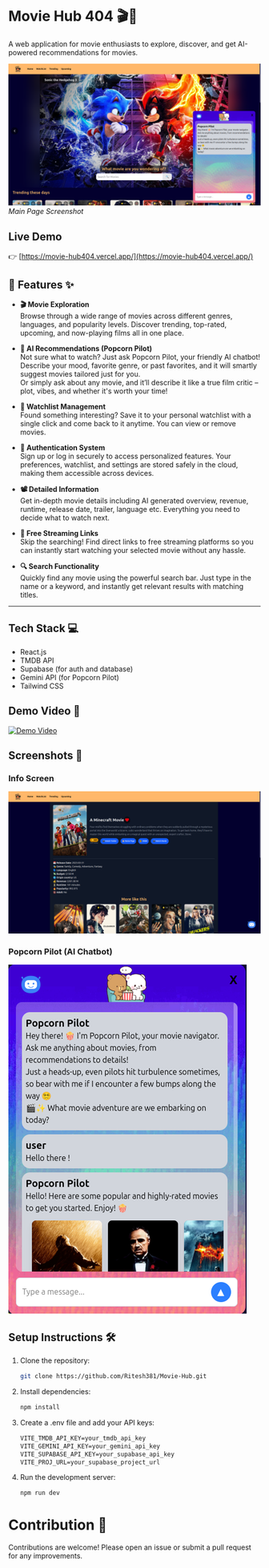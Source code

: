 # Movie Hub 404 🎬🍿

A web application for movie enthusiasts to explore, discover, and get AI-powered recommendations for movies.

![Main Page](./src/assets/ReadmeImages/image.png)
_Main Page Screenshot_

## Live Demo

👉 [https://movie-hub404.vercel.app/](https://movie-hub404.vercel.app/)

## 🚀 Features ✨

- **🎬 Movie Exploration**  
  Browse through a wide range of movies across different genres, languages, and popularity levels. Discover trending, top-rated, upcoming, and now-playing films all in one place.

- **🤖 AI Recommendations (Popcorn Pilot)**  
  Not sure what to watch? Just ask Popcorn Pilot, your friendly AI chatbot! Describe your mood, favorite genre, or past favorites, and it will smartly suggest movies tailored just for you.  
  Or simply ask about any movie, and it’ll describe it like a true film critic – plot, vibes, and whether it's worth your time!

- **📌 Watchlist Management**  
  Found something interesting? Save it to your personal watchlist with a single click and come back to it anytime. You can view or remove movies.

- **🔐 Authentication System**  
  Sign up or log in securely to access personalized features. Your preferences, watchlist, and settings are stored safely in the cloud, making them accessible across devices.

- **📽️ Detailed Information**  
  Get in-depth movie details including AI generated overview, revenue, runtime, release date, trailer, language etc. Everything you need to decide what to watch next.

- **🎥 Free Streaming Links**  
  Skip the searching! Find direct links to free streaming platforms so you can instantly start watching your selected movie without any hassle.

- **🔍 Search Functionality**  
  Quickly find any movie using the powerful search bar. Just type in the name or a keyword, and instantly get relevant results with matching titles.

---
## Tech Stack 💻

- React.js
- TMDB API
- Supabase (for auth and database)
- Gemini API (for Popcorn Pilot)
- Tailwind CSS

## Demo Video 🎥

[![Demo Video](https://img.youtube.com/vi/yfRJAPOVJPY/0.jpg)](https://youtu.be/yfRJAPOVJPY?si=CsGf5JSeSJ6Ps_Ta)

## Screenshots 📸

### Info Screen

![Info Screen](./src/assets/ReadmeImages/image-2.png)

### Popcorn Pilot (AI Chatbot)

![Popcorn Pilot](./src/assets/ReadmeImages/image-3.png)

## Setup Instructions 🛠️

1. Clone the repository:
   ```bash
   git clone https://github.com/Ritesh381/Movie-Hub.git
   ```

2. Install dependencies:
    ```bash
    npm install
    ```

3. Create a .env file and add your API keys:
    ```
    VITE_TMDB_API_KEY=your_tmdb_api_key
    VITE_GEMINI_API_KEY=your_gemini_api_key
    VITE_SUPABASE_API_KEY=your_supabase_api_key
    VITE_PROJ_URL=your_supabase_project_url
    ```

4. Run the development server:
    ```bash
    npm run dev 
    ```

# Contribution 🤝
Contributions are welcome! Please open an issue or submit a pull request for any improvements.

